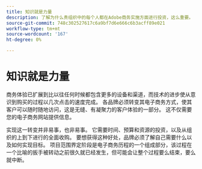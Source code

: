 ```yaml
---
title: 知识就是力量
description: 了解为什么贵组织中的每个人都在Adobe商务实施方面进行投资，这么重要。
source-git-commit: 748c302527617c6a9bf7d6e666c6b3acff89e021
workflow-type: tm+mt
source-wordcount: '167'
ht-degree: 0%

---
```



# 知识就是力量

商务体验已扩展到比以往任何时候都包含更多的设备和渠道，而技术的进步使从意识到购买的过程以几次点击的速度完成。 各品牌必须转变其电子商务方式，使其客户可以随时随地访问，这是无缝、有凝聚力的客户体验的一部分。 这不仅需要您的电子商务网站提供信息。

实现这一转变并非易事，也非易事。 它需要时间、预算和资源的投资，以及从组织的上到下进行的全面收购。 要想获得这种好处，品牌必须了解自己需要什么以及如何实现目标。 项目范围界定阶段是电子商务历程的一个组成部分，该过程在一个比喻的扳手被转动之前很久就已经发生，但可能会让整个过程要么结束，要么就中断。
